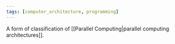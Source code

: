 ```yaml
---
tags: [computer_architecture, programming]
---
```

A form of classification of [[Parallel Computing|parallel computing architectures]].